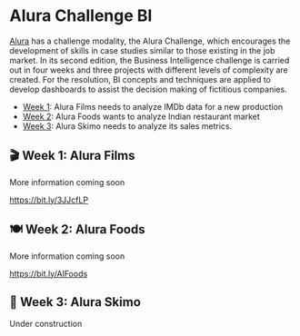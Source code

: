 # Alura Challenge BI

[Alura](https://www.alura.com.br/) has a challenge modality, the Alura Challenge, which encourages the development of skills in case studies similar to those existing in the job market. In its second edition, the Business Intelligence challenge is carried out in four weeks and three projects with different levels of complexity are created. For the resolution, BI concepts and techniques are applied to develop dashboards to assist the decision making of fictitious companies.

- [Week 1](https://github.com/marcelohansen/Alura-Challenge-BI#clapper-week-1-alura-films): Alura Films needs to analyze IMDb data for a new production
- [Week 2](https://github.com/marcelohansen/Alura-Challenge-BI/#plate_with_cutlery-week-2-alura-foods): Alura Foods wants to analyze Indian restaurant market
- [Week 3](https://github.com/marcelohansen/Alura-Challenge-BI/#icecream-week-3-alura-skimo): Alura Skimo needs to analyze its sales metrics.

## :clapper: Week 1: Alura Films
More information coming soon

https://bit.ly/3JJcfLP

## :plate_with_cutlery: Week 2: Alura Foods
More information coming soon

https://bit.ly/AlFoods

## :icecream: Week 3: Alura Skimo
Under construction

